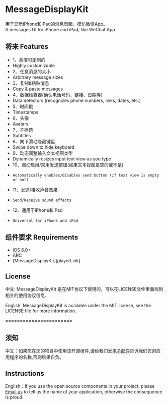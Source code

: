 MessageDisplayKit
=================

用于显示iPhone和iPad的消息页面，模仿微信App。                        
A messages UI for iPhone and iPad, like WeChat App.                        


## 将来                                            Features 

* 1、高度可定制的                                     
*    Highly customizable
* 2、任意消息的大小                                   
*    Arbitrary message sizes
* 3、复制&粘贴消息
*    Copy & paste messages
* 4、数据检查器(确认电话号码、链接、日期等)           
*    Data detectors (recognizes phone numbers, links, dates, etc.)
* 5、时间戳                                           
*    Timestamps
* 6、头像                                             
*    Avatars
* 7、子标题                                           
*    Subtitles
* 8、向下滑动隐藏键盘                                 
*    Swipe down to hide keyboard
* 9、动态调整输入文本视图类型                         
*    Dynamically resizes input text view as you type
* 10、自动启用/禁用发送按钮(如果文本视图是空的或不是)  
*     Automatically enables/disables send button (if text view is empty or not)
* 11、发送/接收声音效果                                
*     Send/Receive sound effects
* 12、通用于iPhone和iPad                               
*     Universal for iPhone and iPad



## 组件要求                                        Requirements

* iOS 6.0+ 
* ARC
* [MessageDisplayKit][playerLink]


## License

中文: MessageDisplayKit 是在MIT协议下使用的，可以在LICENSE文件里面找到相关的使用协议信息.     

English: MessageDisplayKit is acailable under the MIT license, see the LICENSE file for more information.     

=======================
## 须知       
中文：如果您在您的项目中使用该开源组件,请给我们发[电子邮件](mailto:xhzengAIB@gmail.com?subject=From%20GitHub%20MessageDisplayKit)告诉我们您的应用程序的名称,否则后果自负。         

## Instructions
         
English：If you use the open source components in your project, please [Email us](mailto:xhzengAIB@gmail.com?subject=From%20GitHub%20MessageDisplayKit) to tell us the name of your application, otherwise the consequence is proud.

